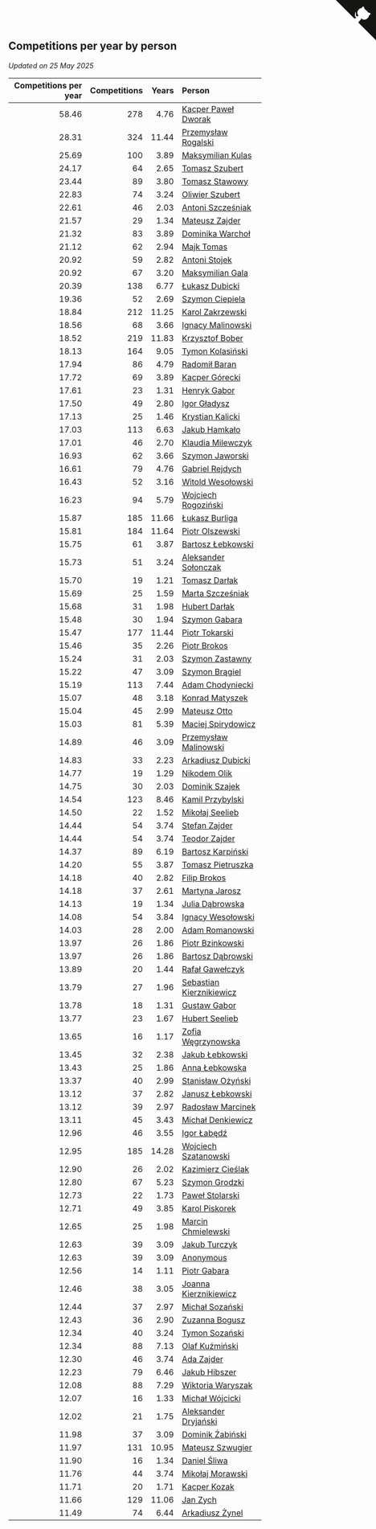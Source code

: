 ## Competitions per year by person

*Updated on 25 May 2025*

| Competitions per year | Competitions | Years | Person |
| ---: | ---: | ---: | :--- |
| 58.46 | 278 | 4.76 | [Kacper Paweł Dworak](https://www.worldcubeassociation.org/persons/2020DWOR01) |
| 28.31 | 324 | 11.44 | [Przemysław Rogalski](https://www.worldcubeassociation.org/persons/2013ROGA02) |
| 25.69 | 100 | 3.89 | [Maksymilian Kulas](https://www.worldcubeassociation.org/persons/2021KULA02) |
| 24.17 | 64 | 2.65 | [Tomasz Szubert](https://www.worldcubeassociation.org/persons/2022SZUB02) |
| 23.44 | 89 | 3.80 | [Tomasz Stawowy](https://www.worldcubeassociation.org/persons/2021STAW01) |
| 22.83 | 74 | 3.24 | [Oliwier Szubert](https://www.worldcubeassociation.org/persons/2022SZUB01) |
| 22.61 | 46 | 2.03 | [Antoni Szcześniak](https://www.worldcubeassociation.org/persons/2023SZCZ04) |
| 21.57 | 29 | 1.34 | [Mateusz Zajder](https://www.worldcubeassociation.org/persons/2024ZAJD01) |
| 21.32 | 83 | 3.89 | [Dominika Warchoł](https://www.worldcubeassociation.org/persons/2021WARC01) |
| 21.12 | 62 | 2.94 | [Majk Tomas](https://www.worldcubeassociation.org/persons/2022TOMA05) |
| 20.92 | 59 | 2.82 | [Antoni Stojek](https://www.worldcubeassociation.org/persons/2022STOJ03) |
| 20.92 | 67 | 3.20 | [Maksymilian Gala](https://www.worldcubeassociation.org/persons/2022GALA01) |
| 20.39 | 138 | 6.77 | [Łukasz Dubicki](https://www.worldcubeassociation.org/persons/2018DUBI01) |
| 19.36 | 52 | 2.69 | [Szymon Ciepiela](https://www.worldcubeassociation.org/persons/2022CIEP01) |
| 18.84 | 212 | 11.25 | [Karol Zakrzewski](https://www.worldcubeassociation.org/persons/2014ZAKR01) |
| 18.56 | 68 | 3.66 | [Ignacy Malinowski](https://www.worldcubeassociation.org/persons/2021MALI02) |
| 18.52 | 219 | 11.83 | [Krzysztof Bober](https://www.worldcubeassociation.org/persons/2013BOBE01) |
| 18.13 | 164 | 9.05 | [Tymon Kolasiński](https://www.worldcubeassociation.org/persons/2016KOLA02) |
| 17.94 | 86 | 4.79 | [Radomił Baran](https://www.worldcubeassociation.org/persons/2020BARA02) |
| 17.72 | 69 | 3.89 | [Kacper Górecki](https://www.worldcubeassociation.org/persons/2021GORE01) |
| 17.61 | 23 | 1.31 | [Henryk Gabor](https://www.worldcubeassociation.org/persons/2024GABO02) |
| 17.50 | 49 | 2.80 | [Igor Gładysz](https://www.worldcubeassociation.org/persons/2022GLAD01) |
| 17.13 | 25 | 1.46 | [Krystian Kalicki](https://www.worldcubeassociation.org/persons/2023KALI10) |
| 17.03 | 113 | 6.63 | [Jakub Hamkało](https://www.worldcubeassociation.org/persons/2018HAMK01) |
| 17.01 | 46 | 2.70 | [Klaudia Milewczyk](https://www.worldcubeassociation.org/persons/2022MILE05) |
| 16.93 | 62 | 3.66 | [Szymon Jaworski](https://www.worldcubeassociation.org/persons/2021JAWO01) |
| 16.61 | 79 | 4.76 | [Gabriel Rejdych](https://www.worldcubeassociation.org/persons/2020REJD01) |
| 16.43 | 52 | 3.16 | [Witold Wesołowski](https://www.worldcubeassociation.org/persons/2022WESO01) |
| 16.23 | 94 | 5.79 | [Wojciech Rogoziński](https://www.worldcubeassociation.org/persons/2019ROGO04) |
| 15.87 | 185 | 11.66 | [Łukasz Burliga](https://www.worldcubeassociation.org/persons/2013BURL01) |
| 15.81 | 184 | 11.64 | [Piotr Olszewski](https://www.worldcubeassociation.org/persons/2013OLSZ02) |
| 15.75 | 61 | 3.87 | [Bartosz Łebkowski](https://www.worldcubeassociation.org/persons/2021LEBK01) |
| 15.73 | 51 | 3.24 | [Aleksander Sołonczak](https://www.worldcubeassociation.org/persons/2022SOLO01) |
| 15.70 | 19 | 1.21 | [Tomasz Darłak](https://www.worldcubeassociation.org/persons/2024DARL01) |
| 15.69 | 25 | 1.59 | [Marta Szcześniak](https://www.worldcubeassociation.org/persons/2023SZCZ07) |
| 15.68 | 31 | 1.98 | [Hubert Darłak](https://www.worldcubeassociation.org/persons/2023DARL03) |
| 15.48 | 30 | 1.94 | [Szymon Gabara](https://www.worldcubeassociation.org/persons/2023GABA01) |
| 15.47 | 177 | 11.44 | [Piotr Tokarski](https://www.worldcubeassociation.org/persons/2013TOKA01) |
| 15.46 | 35 | 2.26 | [Piotr Brokos](https://www.worldcubeassociation.org/persons/2023BROK01) |
| 15.24 | 31 | 2.03 | [Szymon Zastawny](https://www.worldcubeassociation.org/persons/2023ZAST01) |
| 15.22 | 47 | 3.09 | [Szymon Brągiel](https://www.worldcubeassociation.org/persons/2022BRAG03) |
| 15.19 | 113 | 7.44 | [Adam Chodyniecki](https://www.worldcubeassociation.org/persons/2017CHOD02) |
| 15.07 | 48 | 3.18 | [Konrad Matyszek](https://www.worldcubeassociation.org/persons/2022MATY02) |
| 15.04 | 45 | 2.99 | [Mateusz Otto](https://www.worldcubeassociation.org/persons/2022OTTO01) |
| 15.03 | 81 | 5.39 | [Maciej Spirydowicz](https://www.worldcubeassociation.org/persons/2020SPIR01) |
| 14.89 | 46 | 3.09 | [Przemysław Malinowski](https://www.worldcubeassociation.org/persons/2022MALI01) |
| 14.83 | 33 | 2.23 | [Arkadiusz Dubicki](https://www.worldcubeassociation.org/persons/2023DUBI01) |
| 14.77 | 19 | 1.29 | [Nikodem Olik](https://www.worldcubeassociation.org/persons/2024OLIK01) |
| 14.75 | 30 | 2.03 | [Dominik Szajek](https://www.worldcubeassociation.org/persons/2023SZAJ01) |
| 14.54 | 123 | 8.46 | [Kamil Przybylski](https://www.worldcubeassociation.org/persons/2016PRZY01) |
| 14.50 | 22 | 1.52 | [Mikołaj Seelieb](https://www.worldcubeassociation.org/persons/2023SEEL04) |
| 14.44 | 54 | 3.74 | [Stefan Zajder](https://www.worldcubeassociation.org/persons/2021ZAJD02) |
| 14.44 | 54 | 3.74 | [Teodor Zajder](https://www.worldcubeassociation.org/persons/2021ZAJD03) |
| 14.37 | 89 | 6.19 | [Bartosz Karpiński](https://www.worldcubeassociation.org/persons/2019KARP03) |
| 14.20 | 55 | 3.87 | [Tomasz Pietruszka](https://www.worldcubeassociation.org/persons/2021PIET01) |
| 14.18 | 40 | 2.82 | [Filip Brokos](https://www.worldcubeassociation.org/persons/2022BROK03) |
| 14.18 | 37 | 2.61 | [Martyna Jarosz](https://www.worldcubeassociation.org/persons/2022JARO01) |
| 14.13 | 19 | 1.34 | [Julia Dąbrowska](https://www.worldcubeassociation.org/persons/2024DABR01) |
| 14.08 | 54 | 3.84 | [Ignacy Wesołowski](https://www.worldcubeassociation.org/persons/2021WESO01) |
| 14.03 | 28 | 2.00 | [Adam Romanowski](https://www.worldcubeassociation.org/persons/2023ROMA10) |
| 13.97 | 26 | 1.86 | [Piotr Bzinkowski](https://www.worldcubeassociation.org/persons/2023BZIN01) |
| 13.97 | 26 | 1.86 | [Bartosz Dąbrowski](https://www.worldcubeassociation.org/persons/2023DABR07) |
| 13.89 | 20 | 1.44 | [Rafał Gawełczyk](https://www.worldcubeassociation.org/persons/2023GAWE01) |
| 13.79 | 27 | 1.96 | [Sebastian Kierznikiewicz](https://www.worldcubeassociation.org/persons/2023KIER02) |
| 13.78 | 18 | 1.31 | [Gustaw Gabor](https://www.worldcubeassociation.org/persons/2024GABO01) |
| 13.77 | 23 | 1.67 | [Hubert Seelieb](https://www.worldcubeassociation.org/persons/2023SEEL02) |
| 13.65 | 16 | 1.17 | [Zofia Węgrzynowska](https://www.worldcubeassociation.org/persons/2024WEGR01) |
| 13.45 | 32 | 2.38 | [Jakub Łebkowski](https://www.worldcubeassociation.org/persons/2023LEBK01) |
| 13.43 | 25 | 1.86 | [Anna Łebkowska](https://www.worldcubeassociation.org/persons/2023LEBK04) |
| 13.37 | 40 | 2.99 | [Stanisław Ożyński](https://www.worldcubeassociation.org/persons/2022OZYN01) |
| 13.12 | 37 | 2.82 | [Janusz Łebkowski](https://www.worldcubeassociation.org/persons/2022LEBK01) |
| 13.12 | 39 | 2.97 | [Radosław Marcinek](https://www.worldcubeassociation.org/persons/2022MARC05) |
| 13.11 | 45 | 3.43 | [Michał Denkiewicz](https://www.worldcubeassociation.org/persons/2021DENK01) |
| 12.96 | 46 | 3.55 | [Igor Łabędź](https://www.worldcubeassociation.org/persons/2021LABE01) |
| 12.95 | 185 | 14.28 | [Wojciech Szatanowski](https://www.worldcubeassociation.org/persons/2011SZAT01) |
| 12.90 | 26 | 2.02 | [Kazimierz Cieślak](https://www.worldcubeassociation.org/persons/2023CIES01) |
| 12.80 | 67 | 5.23 | [Szymon Grodzki](https://www.worldcubeassociation.org/persons/2020GROD01) |
| 12.73 | 22 | 1.73 | [Paweł Stolarski](https://www.worldcubeassociation.org/persons/2023STOL04) |
| 12.71 | 49 | 3.85 | [Karol Piskorek](https://www.worldcubeassociation.org/persons/2021PISK01) |
| 12.65 | 25 | 1.98 | [Marcin Chmielewski](https://www.worldcubeassociation.org/persons/2023CHMI01) |
| 12.63 | 39 | 3.09 | [Jakub Turczyk](https://www.worldcubeassociation.org/persons/2022TURC02) |
| 12.63 | 39 | 3.09 | [Anonymous](https://www.worldcubeassociation.org/persons/2022ANON03) |
| 12.56 | 14 | 1.11 | [Piotr Gabara](https://www.worldcubeassociation.org/persons/2024GABA02) |
| 12.46 | 38 | 3.05 | [Joanna Kierznikiewicz](https://www.worldcubeassociation.org/persons/2022KIER01) |
| 12.44 | 37 | 2.97 | [Michał Sozański](https://www.worldcubeassociation.org/persons/2022SOZA02) |
| 12.43 | 36 | 2.90 | [Zuzanna Bogusz](https://www.worldcubeassociation.org/persons/2022BOGU01) |
| 12.34 | 40 | 3.24 | [Tymon Sozański](https://www.worldcubeassociation.org/persons/2022SOZA01) |
| 12.34 | 88 | 7.13 | [Olaf Kuźmiński](https://www.worldcubeassociation.org/persons/2018KUZM02) |
| 12.30 | 46 | 3.74 | [Ada Zajder](https://www.worldcubeassociation.org/persons/2021ZAJD01) |
| 12.23 | 79 | 6.46 | [Jakub Hibszer](https://www.worldcubeassociation.org/persons/2018HIBS01) |
| 12.08 | 88 | 7.29 | [Wiktoria Waryszak](https://www.worldcubeassociation.org/persons/2018WARY01) |
| 12.07 | 16 | 1.33 | [Michał Wójcicki](https://www.worldcubeassociation.org/persons/2024WOJC01) |
| 12.02 | 21 | 1.75 | [Aleksander Dryjański](https://www.worldcubeassociation.org/persons/2023DRYJ01) |
| 11.98 | 37 | 3.09 | [Dominik Żabiński](https://www.worldcubeassociation.org/persons/2022ZABI01) |
| 11.97 | 131 | 10.95 | [Mateusz Szwugier](https://www.worldcubeassociation.org/persons/2014SZWU01) |
| 11.90 | 16 | 1.34 | [Daniel Śliwa](https://www.worldcubeassociation.org/persons/2024SLIW01) |
| 11.76 | 44 | 3.74 | [Mikołaj Morawski](https://www.worldcubeassociation.org/persons/2021MORA01) |
| 11.71 | 20 | 1.71 | [Kacper Kozak](https://www.worldcubeassociation.org/persons/2023KOZA05) |
| 11.66 | 129 | 11.06 | [Jan Zych](https://www.worldcubeassociation.org/persons/2014ZYCH01) |
| 11.49 | 74 | 6.44 | [Arkadiusz Żynel](https://www.worldcubeassociation.org/persons/2018ZYNE01) |


<a href="https://github.com/maxidragon/wca_statistics_pl" class="github-corner" aria-label="View source on Github"><svg width="80" height="80" viewBox="0 0 250 250" style="fill:#151513; color:#fff; position: absolute; top: 0; border: 0; right: 0;" aria-hidden="true"><path d="M0,0 L115,115 L130,115 L142,142 L250,250 L250,0 Z"></path><path d="M128.3,109.0 C113.8,99.7 119.0,89.6 119.0,89.6 C122.0,82.7 120.5,78.6 120.5,78.6 C119.2,72.0 123.4,76.3 123.4,76.3 C127.3,80.9 125.5,87.3 125.5,87.3 C122.9,97.6 130.6,101.9 134.4,103.2" fill="currentColor" style="transform-origin: 130px 106px;" class="octo-arm"></path><path d="M115.0,115.0 C114.9,115.1 118.7,116.5 119.8,115.4 L133.7,101.6 C136.9,99.2 139.9,98.4 142.2,98.6 C133.8,88.0 127.5,74.4 143.8,58.0 C148.5,53.4 154.0,51.2 159.7,51.0 C160.3,49.4 163.2,43.6 171.4,40.1 C171.4,40.1 176.1,42.5 178.8,56.2 C183.1,58.6 187.2,61.8 190.9,65.4 C194.5,69.0 197.7,73.2 200.1,77.6 C213.8,80.2 216.3,84.9 216.3,84.9 C212.7,93.1 206.9,96.0 205.4,96.6 C205.1,102.4 203.0,107.8 198.3,112.5 C181.9,128.9 168.3,122.5 157.7,114.1 C157.9,116.9 156.7,120.9 152.7,124.9 L141.0,136.5 C139.8,137.7 141.6,141.9 141.8,141.8 Z" fill="currentColor" class="octo-body"></path></svg></a><style>.github-corner:hover .octo-arm{animation:octocat-wave 560ms ease-in-out}@keyframes octocat-wave{0%,100%{transform:rotate(0)}20%,60%{transform:rotate(-25deg)}40%,80%{transform:rotate(10deg)}}@media (max-width:500px){.github-corner:hover .octo-arm{animation:none}.github-corner .octo-arm{animation:octocat-wave 560ms ease-in-out}}</style>
